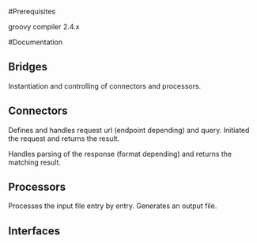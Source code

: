 
#Prerequisites

groovy compiler 2.4.x


#Documentation

## Bridges

Instantiation and controlling of connectors and processors.

## Connectors

Defines and handles request url (endpoint depending) and query. 
Initiated the request and returns the result.

Handles parsing of the response (format depending) and returns the matching result.

## Processors

Processes the input file entry by entry. Generates an output file.

## Interfaces
